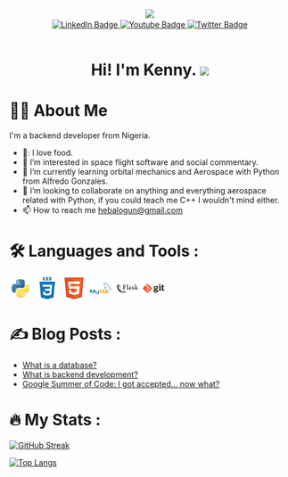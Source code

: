 <div id="header" align="center">
<img src="https://user-images.githubusercontent.com/100206676/170786540-2b9fc39c-e2cc-42bd-81a5-dd955a9d2aa4.png"![STK-20220527-WA0012]()
 width="175"/>
  <div id="badges">
  <a href="https://www.linkedin.com/in/balotofi">
    <img src="https://img.shields.io/badge/LinkedIn-blue?style=for-the-badge&logo=linkedin&logoColor=white" alt="LinkedIn Badge"/>
  </a>
  <a href="https://www.youtube.com/channel/UCXtv7IBtgJKBd1xiDkFh-cw">
    <img src="https://img.shields.io/badge/YouTube-red?style=for-the-badge&logo=youtube&logoColor=white" alt="Youtube Badge"/>
  </a>
  <a href="https://www.twitter.com/balotofi">
    <img src="https://img.shields.io/badge/Twitter-blue?style=for-the-badge&logo=twitter&logoColor=white" alt="Twitter Badge"/>
  </a>
  <br><img src="https://komarev.com/ghpvc/?username=balotofi&style=flat-square&color=blue" alt=""/>
  <h1>
  Hi! I'm Kenny.
  <img src="https://media.giphy.com/media/hvRJCLFzcasrR4ia7z/giphy.gif" width="30px"/>
</h1>
</div>
</div>

# :woman_technologist: About Me

I'm a backend developer from Nigeria.

- 🍚: I love food.
- 👀 I’m interested in space flight software and social commentary.
- 🌱 I’m currently learning orbital mechanics and Aerospace with Python from Alfredo Gonzales.
- 💞️ I’m looking to collaborate on anything and everything aerospace related with Python, if you could teach me C++ I wouldn't mind either.
- 📫 How to reach me hebalogun@gmail.com

# :hammer_and_wrench: Languages and Tools :

<div>
  <img src="https://github.com/devicons/devicon/blob/master/icons/python/python-original.svg" title="Python" alt="Python " width="40" height="40"/>&nbsp;
  <img src="https://github.com/devicons/devicon/blob/master/icons/css3/css3-plain-wordmark.svg"  title="CSS3" alt="CSS" width="40" height="40"/>&nbsp;
  <img src="https://github.com/devicons/devicon/blob/master/icons/html5/html5-original.svg" title="HTML5" alt="HTML" width="40" height="40"/>&nbsp;
  <img src="https://github.com/devicons/devicon/blob/master/icons/mysql/mysql-original-wordmark.svg" title="MySQL"  alt="MySQL" width="40" height="40"/>&nbsp;
  <img src="https://github.com/devicons/devicon/blob/master/icons/flask/flask-original-wordmark.svg" title="Flask" alt="Flask" width="40" height="40"/>&nbsp;
  <img src="https://github.com/devicons/devicon/blob/master/icons/git/git-original-wordmark.svg" title="Git" **alt="Git" width="40" height="40"/>
</div>


# :writing_hand: Blog Posts :

<!-- BLOG-POST-LIST:START -->
- [What is a database?](https://medium.com/@balotofi/what-is-a-database-2a1ae3c1fa4a?source=rss-3ac84733b25f------2)
- [What is backend development?](https://medium.com/@balotofi/what-is-backend-development-6b2fa432da0?source=rss-3ac84733b25f------2)
- [Google Summer of Code: I got accepted… now what?](https://medium.com/@balotofi/google-summer-of-code-i-got-accepted-now-what-2a640b83f3f8?source=rss-3ac84733b25f------2)
<!-- BLOG-POST-LIST:END -->


# :fire: My Stats :

[![GitHub Streak](http://github-readme-streak-stats.herokuapp.com?user=balotofi&theme=dark&background=000000)](https://git.io/streak-stats)

[![Top Langs](https://github-readme-stats.vercel.app/api/top-langs/?username=balotofi&layout=compact&theme=vision-friendly-dark)](https://github.com/anuraghazra/github-readme-stats)


<!---
balotofi/balotofi is a ✨ special ✨ repository because its `README.md` (this file) appears on your GitHub profile.
You can click the Preview link to take a look at your changes.
--->
